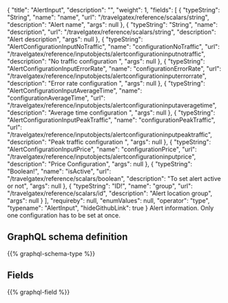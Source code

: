 {
  "title": "AlertInput",
  "description": "",
  "weight": 1,
  "fields": [
    {
      "typeString": "String",
      "name": "name",
      "url": "/travelgatex/reference/scalars/string",
      "description": "Alert name",
      "args": null
    },
    {
      "typeString": "String",
      "name": "description",
      "url": "/travelgatex/reference/scalars/string",
      "description": "Alert description",
      "args": null
    },
    {
      "typeString": "AlertConfigurationInputNoTraffic",
      "name": "configurationNoTraffic",
      "url": "/travelgatex/reference/inputobjects/alertconfigurationinputnotraffic",
      "description": "No traffic configuration ",
      "args": null
    },
    {
      "typeString": "AlertConfigurationInputErrorRate",
      "name": "configurationErrorRate",
      "url": "/travelgatex/reference/inputobjects/alertconfigurationinputerrorrate",
      "description": "Error rate configuration ",
      "args": null
    },
    {
      "typeString": "AlertConfigurationInputAverageTime",
      "name": "configurationAverageTime",
      "url": "/travelgatex/reference/inputobjects/alertconfigurationinputaveragetime",
      "description": "Average time configuration ",
      "args": null
    },
    {
      "typeString": "AlertConfigurationInputPeakTraffic",
      "name": "configurationPeakTraffic",
      "url": "/travelgatex/reference/inputobjects/alertconfigurationinputpeaktraffic",
      "description": "Peak traffic configuration ",
      "args": null
    },
    {
      "typeString": "AlertConfigurationInputPrice",
      "name": "configurationPrice",
      "url": "/travelgatex/reference/inputobjects/alertconfigurationinputprice",
      "description": "Price Configuration",
      "args": null
    },
    {
      "typeString": "Boolean!",
      "name": "isActive",
      "url": "/travelgatex/reference/scalars/boolean",
      "description": "To set alert active or not",
      "args": null
    },
    {
      "typeString": "ID!",
      "name": "group",
      "url": "/travelgatex/reference/scalars/id",
      "description": "Alert location group",
      "args": null
    }
  ],
  "requireby": null,
  "enumValues": null,
  "operator": "type",
  "typename": "AlertInput",
  "hideGithubLink": true
}
Alert information. Only one configuration has to be set at once.
## GraphQL schema definition

{{% graphql-schema-type %}}

## Fields

{{% graphql-field %}}
